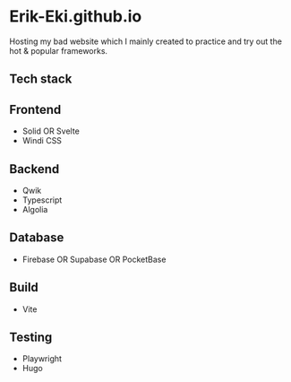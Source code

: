 # Erik-Eki.github.io
Hosting my bad website which I mainly created to practice and try out the hot &amp; popular frameworks.


## Tech stack

## Frontend
- Solid OR Svelte
- Windi CSS

## Backend
- Qwik
- Typescript
- Algolia

## Database
- Firebase OR Supabase OR PocketBase

## Build
- Vite

## Testing
- Playwright
- Hugo